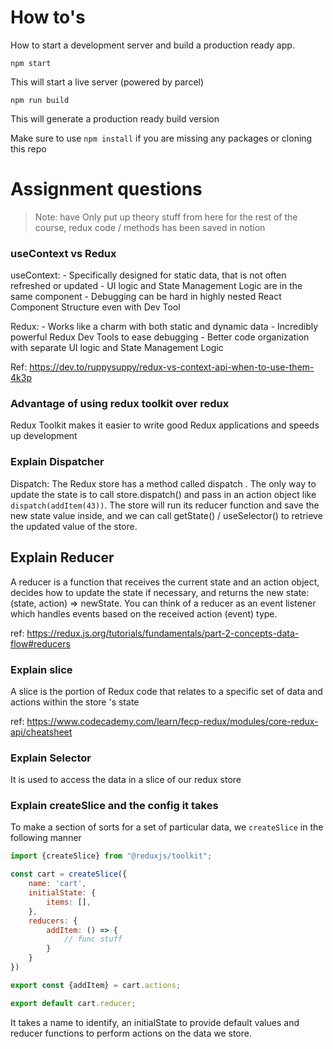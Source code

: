 # How to's
How to start a development server and build a production ready app.

```
npm start
``` 
This will start a live server (powered by parcel)

```
npm run build
```
This will generate a production ready build version

Make sure to use `npm install` if you are missing any packages or cloning this repo



# Assignment questions

> Note: have Only put up theory stuff from here for the rest of the course, redux code / methods has been saved in notion

### useContext vs Redux
useContext:
    - Specifically designed for static data, that is not often refreshed or updated
    - UI logic and State Management Logic are in the same component
    - Debugging can be hard in highly nested React Component Structure even with Dev Tool

Redux:
    - Works like a charm with both static and dynamic data
    - Incredibly powerful Redux Dev Tools to ease debugging
    - Better code organization with separate UI logic and State Management Logic


Ref: https://dev.to/ruppysuppy/redux-vs-context-api-when-to-use-them-4k3p



### Advantage of using redux toolkit over redux
Redux Toolkit makes it easier to write good Redux applications and speeds up development


### Explain Dispatcher
Dispatch:​ The Redux store has a method called dispatch . The only way to update the state is to call store.dispatch() and pass in an action object like `dispatch(addItem(43))`. The store will run its reducer function and save the new state value inside, and we can call getState() / useSelector() to retrieve the updated value of the store.


## Explain Reducer
A reducer is a function that receives the current state and an action object, decides how to update the state if necessary, and returns the new state: (state, action) => newState. You can think of a reducer as an event listener which handles events based on the received action (event) type.

ref: https://redux.js.org/tutorials/fundamentals/part-2-concepts-data-flow#reducers



### Explain slice
A slice is the portion of Redux code that relates to a specific set of data and actions within the store 's state

ref: https://www.codecademy.com/learn/fecp-redux/modules/core-redux-api/cheatsheet


### Explain Selector
It is used to access the data in a slice of our redux store


### Explain createSlice and the config it takes

To make a section of sorts for a set of particular data, we `createSlice` in the following manner
```js
import {createSlice} from "@reduxjs/toolkit";

const cart = createSlice({
    name: 'cart',
    initialState: {
        items: [],
    },
    reducers: {
        addItem: () => {
            // func stuff
        }
    }
})

export const {addItem} = cart.actions;

export default cart.reducer;
```

It takes a name to identify, an initialState to provide default values and reducer functions to perform actions on the data we store. 